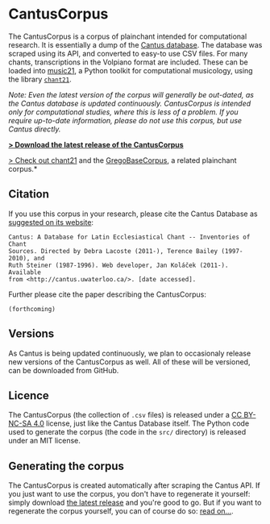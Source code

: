 CantusCorpus
============

The CantusCorpus is a corpus of plainchant intended for 
computational research. It is essentially a dump of 
the [Cantus database](http://cantus.uwaterloo.ca/). The database was scraped 
using its API, and converted to easy-to use CSV files. For many chants,
transcriptions in the Volpiano format are included. These can be loaded into
[music21](https://web.mit.edu/music21/), a Python toolkit for computational 
musicology, using the library [`chant21`](https://github.com/bacor/chant21/).

*Note: Even the latest version of the corpus will generally be out-dated, as*
*the Cantus database is updated continuously. CantusCorpus is intended only for*
*computational studies, where this is less of a problem. If you require*
*up-to-date information, please do not use this corpus, but use Cantus directly.*

[**> Download the latest release of the CantusCorpus**](https://github.com/bacor/cantuscorpus/releases/latest)

[> Check out chant21](https://github.com/bacor/chant21/) and the
[GregoBaseCorpus](https://github.com/bacor/gregobasecorpus/), a related plainchant corpus.*

Citation
--------

If you use this corpus in your research, please cite the Cantus Database
as [suggested on its website](http://cantus.uwaterloo.ca/citations):

    Cantus: A Database for Latin Ecclesiastical Chant -- Inventories of Chant 
    Sources. Directed by Debra Lacoste (2011-), Terence Bailey (1997-2010), and 
    Ruth Steiner (1987-1996). Web developer, Jan Koláček (2011-). Available 
    from <http://cantus.uwaterloo.ca/>. [date accessed].

Further please cite the paper describing the CantusCorpus:

    (forthcoming)

Versions
--------

As Cantus is being updated continuously, we plan to occasionaly release new 
versions of the CantusCorpus as well. All of these will be versioned,
can be downloaded from GitHub.

Licence
-------

The CantusCorpus (the collection of `.csv` files) is released under a 
[CC BY-NC-SA 4.0](https://creativecommons.org/licenses/by-nc-sa/4.0/) license,
just like the Cantus Database itself. The Python code used to generate the 
corpus (the code in the `src/` directory) is released under an MIT license.

Generating the corpus
---------------------

The CantusCorpus is created automatically after scraping the Cantus API.
If you just want to use the corpus, you don't have to regenerate it yourself:
simply download [the latest release](https://github.com/bacor/cantus/releases/latest) 
and you're good to go. But if you want to regenerate the corpus yourself, 
you can of course do so: [read on...](https://github.com/bacor/cantuscorpus/tree/master/src).